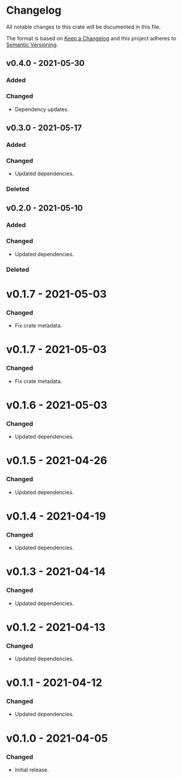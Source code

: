 # Changelog

All notable changes to this crate will be documented in this file.

The format is based on [Keep a Changelog](http://keepachangelog.com/en/1.0.0/)
and this project adheres to [Semantic Versioning](https://semver.org/spec/v2.0.0.html).

## v0.4.0 - 2021-05-30
### Added
### Changed
- Dependency updates.

## v0.3.0 - 2021-05-17
### Added
### Changed
- Updated dependencies.
### Deleted

## v0.2.0 - 2021-05-10
### Added
### Changed
- Updated dependencies.
### Deleted

# v0.1.7 - 2021-05-03
### Changed
- Fix crate metadata.

# v0.1.7 - 2021-05-03
### Changed
- Fix crate metadata.

# v0.1.6 - 2021-05-03
### Changed
- Updated dependencies.

# v0.1.5 - 2021-04-26
### Changed
- Updated dependencies.

# v0.1.4 - 2021-04-19
### Changed
- Updated dependencies.

# v0.1.3 - 2021-04-14
### Changed
- Updated dependencies.

# v0.1.2 - 2021-04-13
### Changed
- Updated dependencies.

# v0.1.1 - 2021-04-12
### Changed
- Updated dependencies.

# v0.1.0 - 2021-04-05
### Changed
- Initial release.
